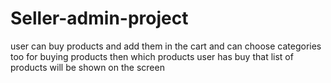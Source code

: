 # Seller-admin-project
user can buy products and add them in the cart and can choose categories too for buying products then which products user has buy that list of products will be shown on the screen
